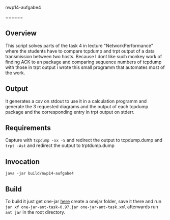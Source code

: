 nwp14-aufgabe4

======

## Overview

This script solves parts of the task 4 in lecture "NetworkPerformance" where the students have to compare tcpdump and trpt output of a data transmission between two hosts. Because I dont like such monkey work of finding ACK to an package and comparing sequence numbers of tcpdump with those in trpt output i wrote this small programm that automates most of the work.

## Output
It generates a csv on stdout to use it in a calculation programm and generate the 3 requested diagrams and the output of each tcpdump package and the corresponding entry in trpt output on stderr.

## Requirements
Capture with `tcpdump -xx -S` and redirect the output to tcpdump.dump and `trpt -Ast` and redirect the output to trptdump.dump

## Invocation
`java -jar build/nwp14-aufgabe4`

## Build
To build it just get one-jar [here](https://sourceforge.net/projects/one-jar/files/one-jar/one-jar-0.97/one-jar-ant-task-0.97.jar/download) create a onejar folder, save it there and run `jar xf one-jar-ant-task-0.97.jar one-jar-ant-task.xml` afterwards run `ant jar` in the root directory.




